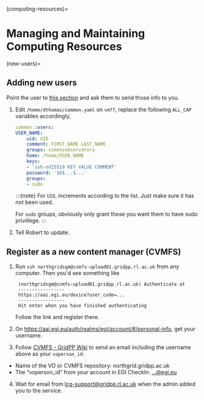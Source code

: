 (computing-resources)=
# Managing and Maintaining Computing Resources

(new-users)=
## Adding new users

Point the user to [this section](#obtaining-unix-account) and ask them to send those info to you.

1. Edit `/home/dthomas/common.yaml` on `vm77`, replace the following `ALL_CAP` variables accordingly,

    ```yaml
    common::users:
    USER_NAME:
        uid: UID
        comment: FIRST_NAME LAST_NAME
        groups: simonsobservatory
        home: /home/USER_NAME
        keys:
        - 'ssh-ed25519 KEY_VALUE COMMENT'
        password: '$6$...$...'
        groups:
        - sudo
    ```

    :::{note}
    For `UID`, increments according to the list. Just make sure it has not been used.

    For `sudo` groups, obviously only grant those you want them to have sudo privillege.
    :::

2. Tell Robert to update.

## Register as a new content manager (CVMFS)

1. Run `ssh northgridsgm@cvmfs-upload01.gridpp.rl.ac.uk` from any computer. Then you'd see something like

        (northgridsgm@cvmfs-upload01.gridpp.rl.ac.uk) Authenticate at
        -----------------
        https://aai.egi.eu/device?user_code=...
        -----------------
        Hit enter when you have finished authenticating

    Follow the link and register there.

2. On <https://aai.egi.eu/auth/realms/egi/account/#/personal-info>, get your username.

3. Follow [CVMFS - GridPP Wiki](https://www.gridpp.ac.uk/wiki/CVMFS#Request_access) to send an email including the username above as your `voperson_id`:

- Name of the VO or CVMFS repository: northgrid.gridpp.ac.uk
- The “voperson_id” from your account in EGI CheckIn: ...@egi.eu

4. Wait for email from <lcg-support@gridpp.rl.ac.uk> when the admin added you to the service.

